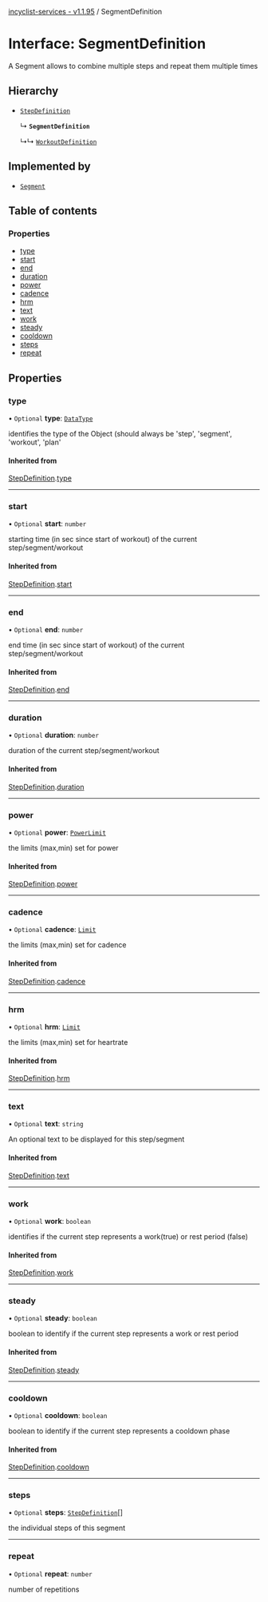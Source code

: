 [incyclist-services - v1.1.95](../README.md) / SegmentDefinition

# Interface: SegmentDefinition

A Segment allows to combine multiple steps and repeat them multiple times

## Hierarchy

- [`StepDefinition`](StepDefinition.md)

  ↳ **`SegmentDefinition`**

  ↳↳ [`WorkoutDefinition`](WorkoutDefinition.md)

## Implemented by

- [`Segment`](../classes/Segment.md)

## Table of contents

### Properties

- [type](SegmentDefinition.md#type)
- [start](SegmentDefinition.md#start)
- [end](SegmentDefinition.md#end)
- [duration](SegmentDefinition.md#duration)
- [power](SegmentDefinition.md#power)
- [cadence](SegmentDefinition.md#cadence)
- [hrm](SegmentDefinition.md#hrm)
- [text](SegmentDefinition.md#text)
- [work](SegmentDefinition.md#work)
- [steady](SegmentDefinition.md#steady)
- [cooldown](SegmentDefinition.md#cooldown)
- [steps](SegmentDefinition.md#steps)
- [repeat](SegmentDefinition.md#repeat)

## Properties

### type

• `Optional` **type**: [`DataType`](../README.md#datatype)

identifies the type of the Object (should always be 'step', 'segment', 'workout', 'plan'

#### Inherited from

[StepDefinition](StepDefinition.md).[type](StepDefinition.md#type)

___

### start

• `Optional` **start**: `number`

starting time (in sec since start of workout) of the current step/segment/workout

#### Inherited from

[StepDefinition](StepDefinition.md).[start](StepDefinition.md#start)

___

### end

• `Optional` **end**: `number`

end time (in sec since start of workout) of the current step/segment/workout

#### Inherited from

[StepDefinition](StepDefinition.md).[end](StepDefinition.md#end)

___

### duration

• `Optional` **duration**: `number`

duration of the current step/segment/workout

#### Inherited from

[StepDefinition](StepDefinition.md).[duration](StepDefinition.md#duration)

___

### power

• `Optional` **power**: [`PowerLimit`](PowerLimit.md)

the limits (max,min) set for power

#### Inherited from

[StepDefinition](StepDefinition.md).[power](StepDefinition.md#power)

___

### cadence

• `Optional` **cadence**: [`Limit`](../README.md#limit)

the limits (max,min) set for cadence

#### Inherited from

[StepDefinition](StepDefinition.md).[cadence](StepDefinition.md#cadence)

___

### hrm

• `Optional` **hrm**: [`Limit`](../README.md#limit)

the limits (max,min) set for heartrate

#### Inherited from

[StepDefinition](StepDefinition.md).[hrm](StepDefinition.md#hrm)

___

### text

• `Optional` **text**: `string`

An optional text to be displayed for this step/segment

#### Inherited from

[StepDefinition](StepDefinition.md).[text](StepDefinition.md#text)

___

### work

• `Optional` **work**: `boolean`

identifies if the current step represents a work(true) or rest period (false)

#### Inherited from

[StepDefinition](StepDefinition.md).[work](StepDefinition.md#work)

___

### steady

• `Optional` **steady**: `boolean`

boolean to identify if the current step represents a work or rest period

#### Inherited from

[StepDefinition](StepDefinition.md).[steady](StepDefinition.md#steady)

___

### cooldown

• `Optional` **cooldown**: `boolean`

boolean to identify if the current step represents a cooldown phase

#### Inherited from

[StepDefinition](StepDefinition.md).[cooldown](StepDefinition.md#cooldown)

___

### steps

• `Optional` **steps**: [`StepDefinition`](StepDefinition.md)[]

the individual steps of this segment

___

### repeat

• `Optional` **repeat**: `number`

number of repetitions
